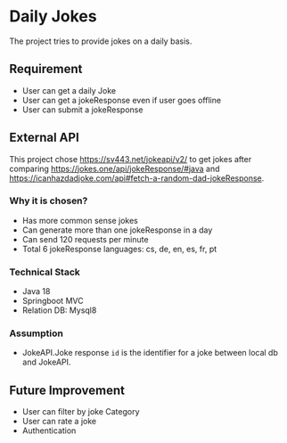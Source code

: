 # Daily Jokes 
The project tries to provide jokes on a daily basis.

## Requirement
* User can get a daily Joke
* User can get a jokeResponse even if user goes offline
* User can submit a jokeResponse

## External API
This project chose https://sv443.net/jokeapi/v2/ to get jokes after comparing https://jokes.one/api/jokeResponse/#java
and https://icanhazdadjoke.com/api#fetch-a-random-dad-jokeResponse.
### Why it is chosen?
- Has more common sense jokes
- Can generate more than one jokeResponse in a day
- Can send 120 requests per minute
- Total 6 jokeResponse languages: cs, de, en, es, fr, pt

### Technical Stack
- Java 18
- Springboot MVC 
- Relation DB: Mysql8

### Assumption
- JokeAPI.Joke response `id` is the identifier for a joke between local db and JokeAPI. 

## Future Improvement
- User can filter by joke Category
- User can rate a joke
- Authentication